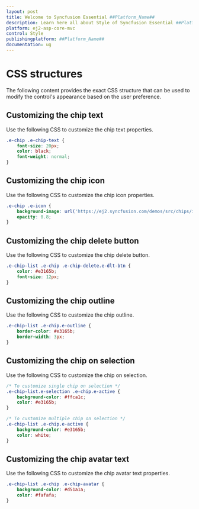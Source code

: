 ```yaml
---
layout: post
title: Welcome to Syncfusion Essential ##Platform_Name##
description: Learn here all about Style of Syncfusion Essential ##Platform_Name## widgets based on HTML5 and jQuery.
platform: ej2-asp-core-mvc
control: Style
publishingplatform: ##Platform_Name##
documentation: ug
---
```


# CSS structures

The following content provides the exact CSS structure that can be used to modify the control's appearance based on the user preference.

## Customizing the chip text

Use the following CSS to customize the chip text properties.

```css
.e-chip .e-chip-text {
    font-size: 20px;
    color: black;
    font-weight: normal;
}
```

## Customizing the chip icon

Use the following CSS to customize the chip icon properties.

```css
.e-chip .e-icon {
    background-image: url('https://ej2.syncfusion.com/demos/src/chips/images/laura.png');
    opacity: 0.8;
}
```

## Customizing the chip delete button

Use the following CSS to customize the chip delete button.

```css
.e-chip-list .e-chip .e-chip-delete.e-dlt-btn {
    color: #e3165b;
    font-size: 12px;
}
```

## Customizing the chip outline

Use the following CSS to customize the chip outline.

```css
.e-chip-list .e-chip.e-outline {
    border-color: #e3165b;
    border-width: 3px;
}
```

## Customizing the chip on selection

Use the following CSS to customize the chip on selection.

```css
/* To customize single chip on selection */
.e-chip-list.e-selection .e-chip.e-active {
    background-color: #ffca1c;
    color: #e3165b;
}

/* To customize multiple chip on selection */
.e-chip-list .e-chip.e-active {
    background-color: #e3165b;
    color: white;
}
```

## Customizing the chip avatar text

Use the following CSS to customize the chip avatar text properties.

```css
.e-chip-list .e-chip .e-chip-avatar {
    background-color: #d51a1a;
    color: #fafafa;
}
```